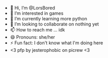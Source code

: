- 👋 Hi, I’m @LorsBored
- 👀 I’m interested in games
- 🌱 I’m currently learning more python
- 💞️ I’m looking to collaborate on nothing yet
- 📫 How to reach me ... idk
- 😄 Pronouns: she/her
- ⚡ Fun fact: I don't know what I'm doing here
- <3 pfp by jesterophobic on picrew <3

<!---
LorsBored/LorsBored is a ✨ special ✨ repository because its `README.md` (this file) appears on your GitHub profile.
You can click the Preview link to take a look at your changes.
--->
